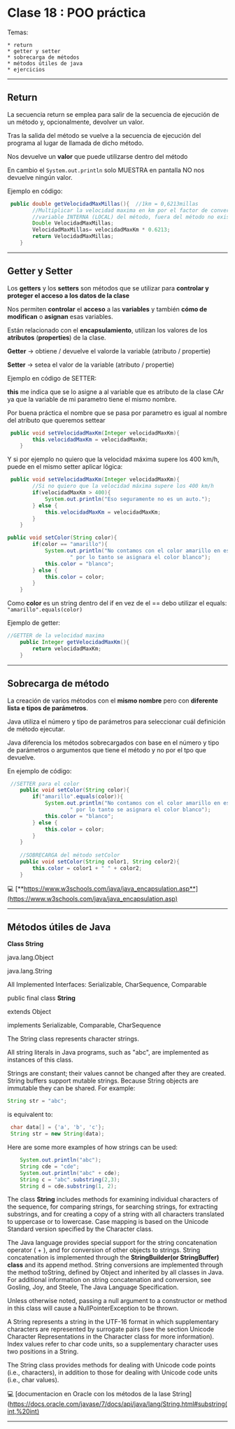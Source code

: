 # Clase 18 : POO práctica

Temas:

    * return
    * getter y setter
    * sobrecarga de métodos
    * métodos útiles de java
    * ejercicios
    
---

## Return

La secuencia return se emplea para salir de la secuencia de ejecución de un método y, opcionalmente, devolver un valor.

Tras la salida del método se vuelve a la secuencia de ejecución del programa al lugar de llamada de dicho método.

Nos devuelve un **valor** que puede utilizarse dentro del método

En cambio el ```System.out.println``` solo MUESTRA en pantalla NO nos devuelve ningún valor.


Ejemplo en código:

```JAVA
 public double getVelocidadMaxMillas(){  //1km = 0,6213millas
        //Multiplicar la velocidad maxima en km por el factor de conversion a millas
        //variable INTERNA (LOCAL) del método, fuera del método no existe
        Double VelocidadMaxMillas;
        VelocidadMaxMillas= velocidadMaxKm * 0.6213;
        return VelocidadMaxMillas;
    }
```    

---

## Getter y Setter

Los **getters** y los **setters** son métodos que se utilizar para **controlar y proteger el acceso a los datos de la clase**

Nos permiten **controlar** el **acceso** a las **variables** y también **cómo de modifican** o **asignan** esas variables.

Están relacionado con el **encapsulamiento**, utilizan los valores de los **atributos** (**properties**) de la clase.

**Getter** -> obtiene / devuelve el valorde la variable (atributo / propertie)

**Setter** -> setea el valor de la variable (atributo / propertie)


Ejemplo en código de SETTER:

**this** me indica que se lo asigne a al variable que es atributo de la clase CAr ya que la variable de mi parametro tiene el mismo nombre.

Por buena práctica el nombre que se pasa por parametro es igual al nombre del atributo que queremos settear 


```JAVA
 public void setVelocidadMaxKm(Integer velocidadMaxKm){
        this.velocidadMaxKm = velocidadMaxKm;
    }
```    

Y si por ejemplo no quiero que la velocidad máxima supere los 400 km/h, puede en el mismo setter aplicar lógica:

```JAVA
 public void setVelocidadMaxKm(Integer velocidadMaxKm){      
        //Si no quiero que la velocidad máxima supere los 400 km/h
        if(velocidadMaxKm > 400){
            System.out.println("Eso seguramente no es un auto.");
        } else {
            this.velocidadMaxKm = velocidadMaxKm;
        }    
    }
```    

```JAVA
public void setColor(String color){
        if(color == "amarillo"){
            System.out.println("No contamos con el color amarillo en este modelo"+
                    " por lo tanto se asignara el color blanco");
            this.color = "blanco";
        } else {
            this.color = color;
        }
    }
```  

Como **color** es un string dentro del if en vez de el == debo utilizar el equals: ```"amarillo".equals(color)```

Ejemplo de getter:

```JAVA
//GETTER de la velocidad maxima
    public Integer getVelocidadMaxKm(){
        return velocidadMaxKm;
    }
```

---

## Sobrecarga de método

La creación de varios métodos con el **mismo nombre** pero con **diferente lista e tipos de parámetros**.

Java utiliza el número y tipo de parámetros para seleccionar cuál definición de método ejecutar.

Java diferencia los métodos sobrecargados con base en el número y tipo de parámetros o argumentos que tiene el método y no por el tpo que devuelve.

En ejemplo de código:

```JAVA
 //SETTER para el color
    public void setColor(String color){
        if("amarillo".equals(color)){
            System.out.println("No contamos con el color amarillo en este modelo"+
                    " por lo tanto se asignara el color blanco");
            this.color = "blanco";
        } else {
            this.color = color;
        }
    }
    
    //SOBRECARGA del método setColor
    public void setColor(String color1, String color2){
        this.color = color1 + " " + color2;
    }
 ```
 
:computer: [**https://www.w3schools.com/java/java_encapsulation.asp**](https://www.w3schools.com/java/java_encapsulation.asp) 
 
----

## Métodos útiles de Java


**Class String**

java.lang.Object

java.lang.String

All Implemented Interfaces: Serializable, CharSequence, Comparable<String>


public final class **String**
  
extends Object
  
implements Serializable, Comparable<String>, CharSequence
  
The String class represents character strings. 
  
 All string literals in Java programs, such as "abc", are implemented as instances of this class.
  
Strings are constant; their values cannot be changed after they are created. String buffers support mutable strings. Because String objects are immutable they can be shared. For example:

 ```JAVA
 String str = "abc";
 ```
  
is equivalent to:

 ```JAVA
  char data[] = {'a', 'b', 'c'};
  String str = new String(data);
 ```
  
Here are some more examples of how strings can be used:

 ```JAVA
     System.out.println("abc");
     String cde = "cde";
     System.out.println("abc" + cde);
     String c = "abc".substring(2,3);
     String d = cde.substring(1, 2);
```
 
The class **String** includes methods for examining individual characters of the sequence, for comparing strings, for searching strings, for extracting substrings, and for creating a copy of a string with all characters translated to uppercase or to lowercase. Case mapping is based on the Unicode Standard version specified by the Character class.

The Java language provides special support for the string concatenation operator ( + ), and for conversion of other objects to strings. String concatenation is implemented through the **StringBuilder(or StringBuffer) class** and its append method. String conversions are implemented through the method toString, defined by Object and inherited by all classes in Java. For additional information on string concatenation and conversion, see Gosling, Joy, and Steele, The Java Language Specification.

Unless otherwise noted, passing a null argument to a constructor or method in this class will cause a NullPointerException to be thrown.

A String represents a string in the UTF-16 format in which supplementary characters are represented by surrogate pairs (see the section Unicode Character Representations in the Character class for more information). Index values refer to char code units, so a supplementary character uses two positions in a String.

The String class provides methods for dealing with Unicode code points (i.e., characters), in addition to those for dealing with Unicode code units (i.e., char values).

 :computer: 
 [documentacion en Oracle con los métodos de la lase String](https://docs.oracle.com/javase/7/docs/api/java/lang/String.html#substring(int,%20int)
  
---
